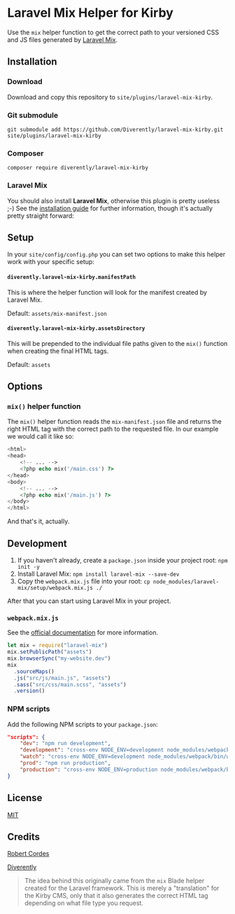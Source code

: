 # Laravel Mix Helper for Kirby

Use the `mix` helper function to get the correct path to your versioned CSS and JS files generated by [Laravel Mix](https://github.com/JeffreyWay/laravel-mix).

## Installation

### Download

Download and copy this repository to `site/plugins/laravel-mix-kirby`.

### Git submodule

```
git submodule add https://github.com/Diverently/laravel-mix-kirby.git site/plugins/laravel-mix-kirby
```

### Composer

```
composer require diverently/laravel-mix-kirby
```

### Laravel Mix

You should also install **Laravel Mix**, otherwise this plugin is pretty useless ;-) See the [installation guide](https://laravel-mix.com/docs/4.0/installation) for further information, though it's actually pretty straight forward:

## Setup

In your `site/config/config.php` you can set two options to make this helper work with your specific setup:

#### `diverently.laravel-mix-kirby.manifestPath`

This is where the helper function will look for the manifest created by Laravel Mix.

Default: `assets/mix-manifest.json`

#### `diverently.laravel-mix-kirby.assetsDirectory`

This will be prepended to the individual file paths given to the `mix()` function when creating the final HTML tags.

Default: `assets`

## Options

### `mix()` helper function

The `mix()` helper function reads the `mix-manifest.json` file and returns the right HTML tag with the correct path to the requested file. In our example we would call it like so:

```php
<html>
<head>
    <!-- ... -->
    <?php echo mix('/main.css') ?>
</head>
<body>
    <!-- ... -->
    <?php echo mix('/main.js') ?>
</body>
</html>
```

And that's it, actually.

## Development

1. If you haven't already, create a `package.json` inside your project root: `npm init -y`
2. Install Laravel Mix: `npm install laravel-mix --save-dev`
3. Copy the `webpack.mix.js` file into your root: `cp node_modules/laravel-mix/setup/webpack.mix.js ./`

After that you can start using Laravel Mix in your project.

### `webpack.mix.js`

See the [official documentation](https://laravel-mix.com/docs/4.0/basic-example) for more information.

```js
let mix = require("laravel-mix")
mix.setPublicPath("assets")
mix.browserSync("my-website.dev")
mix
  .sourceMaps()
  .js("src/js/main.js", "assets")
  .sass("src/css/main.scss", "assets")
  .version()
```

### NPM scripts

Add the following NPM scripts to your `package.json`:

```json
"scripts": {
    "dev": "npm run development",
    "development": "cross-env NODE_ENV=development node_modules/webpack/bin/webpack.js --progress --hide-modules --config=node_modules/laravel-mix/setup/webpack.config.js",
    "watch": "cross-env NODE_ENV=development node_modules/webpack/bin/webpack.js --watch --progress --hide-modules --config=node_modules/laravel-mix/setup/webpack.config.js",
    "prod": "npm run production",
    "production": "cross-env NODE_ENV=production node_modules/webpack/bin/webpack.js --progress --hide-modules --config=node_modules/laravel-mix/setup/webpack.config.js"
}
```

## License

[MIT](https://github.com/Diverently/laravel-mix-kirby/blob/master/LICENSE.md)

## Credits

[Robert Cordes](https://github.com/RobertCordes)

[Diverently](https://diverently.com)

> The idea behind this originally came from the `mix` Blade helper created for the Laravel framework. This is merely a "translation" for the Kirby CMS, only that it also generates the correct HTML tag depending on what file type you request.
